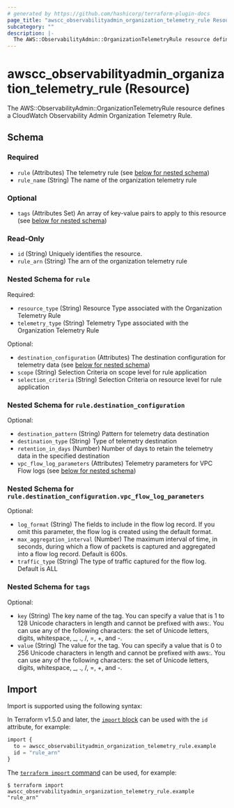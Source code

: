 ```yaml
---
# generated by https://github.com/hashicorp/terraform-plugin-docs
page_title: "awscc_observabilityadmin_organization_telemetry_rule Resource - terraform-provider-awscc"
subcategory: ""
description: |-
  The AWS::ObservabilityAdmin::OrganizationTelemetryRule resource defines a CloudWatch Observability Admin Organization Telemetry Rule.
---
```


# awscc_observabilityadmin_organization_telemetry_rule (Resource)

The AWS::ObservabilityAdmin::OrganizationTelemetryRule resource defines a CloudWatch Observability Admin Organization Telemetry Rule.



<!-- schema generated by tfplugindocs -->
## Schema

### Required

- `rule` (Attributes) The telemetry rule (see [below for nested schema](#nestedatt--rule))
- `rule_name` (String) The name of the organization telemetry rule

### Optional

- `tags` (Attributes Set) An array of key-value pairs to apply to this resource (see [below for nested schema](#nestedatt--tags))

### Read-Only

- `id` (String) Uniquely identifies the resource.
- `rule_arn` (String) The arn of the organization telemetry rule

<a id="nestedatt--rule"></a>
### Nested Schema for `rule`

Required:

- `resource_type` (String) Resource Type associated with the Organization Telemetry Rule
- `telemetry_type` (String) Telemetry Type associated with the Organization Telemetry Rule

Optional:

- `destination_configuration` (Attributes) The destination configuration for telemetry data (see [below for nested schema](#nestedatt--rule--destination_configuration))
- `scope` (String) Selection Criteria on scope level for rule application
- `selection_criteria` (String) Selection Criteria on resource level for rule application

<a id="nestedatt--rule--destination_configuration"></a>
### Nested Schema for `rule.destination_configuration`

Optional:

- `destination_pattern` (String) Pattern for telemetry data destination
- `destination_type` (String) Type of telemetry destination
- `retention_in_days` (Number) Number of days to retain the telemetry data in the specified destination
- `vpc_flow_log_parameters` (Attributes) Telemetry parameters for VPC Flow logs (see [below for nested schema](#nestedatt--rule--destination_configuration--vpc_flow_log_parameters))

<a id="nestedatt--rule--destination_configuration--vpc_flow_log_parameters"></a>
### Nested Schema for `rule.destination_configuration.vpc_flow_log_parameters`

Optional:

- `log_format` (String) The fields to include in the flow log record. If you omit this parameter, the flow log is created using the default format.
- `max_aggregation_interval` (Number) The maximum interval of time, in seconds, during which a flow of packets is captured and aggregated into a flow log record. Default is 600s.
- `traffic_type` (String) The type of traffic captured for the flow log. Default is ALL




<a id="nestedatt--tags"></a>
### Nested Schema for `tags`

Optional:

- `key` (String) The key name of the tag. You can specify a value that is 1 to 128 Unicode characters in length and cannot be prefixed with aws:. You can use any of the following characters: the set of Unicode letters, digits, whitespace, _, ., /, =, +, and -.
- `value` (String) The value for the tag. You can specify a value that is 0 to 256 Unicode characters in length and cannot be prefixed with aws:. You can use any of the following characters: the set of Unicode letters, digits, whitespace, _, ., /, =, +, and -.

## Import

Import is supported using the following syntax:

In Terraform v1.5.0 and later, the [`import` block](https://developer.hashicorp.com/terraform/language/import) can be used with the `id` attribute, for example:

```terraform
import {
  to = awscc_observabilityadmin_organization_telemetry_rule.example
  id = "rule_arn"
}
```

The [`terraform import` command](https://developer.hashicorp.com/terraform/cli/commands/import) can be used, for example:

```shell
$ terraform import awscc_observabilityadmin_organization_telemetry_rule.example "rule_arn"
```
